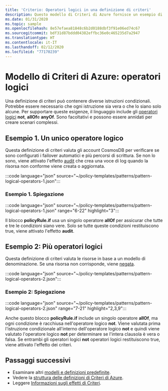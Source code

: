 ```yaml
---
title: 'Criterio: Operatori logici in una definizione di criteri'
description: Questo modello di Criteri di Azure fornisce un esempio di come usare gli operatori logici in una definizione di criteri.
ms.date: 01/31/2020
ms.topic: sample
ms.openlocfilehash: 8e57efaea81848c6b2d0188dbf3f91e06ed74c67
ms.sourcegitcommit: bdf31d87bddd04382effbc36e0c465235d7a2947
ms.translationtype: HT
ms.contentlocale: it-IT
ms.lasthandoff: 02/12/2020
ms.locfileid: "77170239"
---
```

# <a name="azure-policy-pattern-logical-operators"></a>Modello di Criteri di Azure: operatori logici

Una definizione di criteri può contenere diverse istruzioni condizionali. Potrebbe essere necessario che ogni istruzione sia vera o che lo siano solo alcune. Per supportare queste esigenze, il linguaggio include gli [operatori logici](../concepts/definition-structure.md#logical-operators) **not**, **allOf**e **anyOf**. Sono facoltativi e possono essere annidati per creare scenari complessi.

## <a name="sample-1-one-logical-operator"></a>Esempio 1. Un unico operatore logico

Questa definizione di criteri valuta gli account CosmosDB per verificare se sono configurati i failover automatici e più percorsi di scrittura. Se non lo sono, viene attivato l'effetto [audit](../concepts/effects.md#audit) che crea una voce di log quando la risorsa non conforme viene creata o aggiornata.

:::code language="json" source="~/policy-templates/patterns/pattern-logical-operators-1.json":::

### <a name="sample-1-explanation"></a>Esempio 1. Spiegazione

:::code language="json" source="~/policy-templates/patterns/pattern-logical-operators-1.json" range="6-22" highlight="3":::

Il blocco **policyRule.if** usa un singolo operatore **allOf** per assicurar che tutte e tre le condizioni siano vere.
Solo se tutte queste condizioni restituiscono true, viene attivato l'effetto **audit**.

## <a name="sample-2-multiple-logical-operators"></a>Esempio 2: Più operatori logici

Questa definizione di criteri valuta le risorse in base a un modello di denominazione. Se una risorsa non corrisponde, viene [negata](../concepts/effects.md#deny).

:::code language="json" source="~/policy-templates/patterns/pattern-logical-operators-2.json":::

### <a name="sample-2-explanation"></a>Esempio 2: Spiegazione

:::code language="json" source="~/policy-templates/patterns/pattern-logical-operators-2.json" range="7-21" highlight="2,3,9":::

Anche questo blocco **policyRule.if** include un singolo operatore **allOf**, ma ogni condizione è racchiusa nell'operatore logico **not**. Viene valutata prima l'istruzione condizionale all'interno dell'operatore logico **not** e quindi viene valutato l'operatore logico **not** per determinare se l'intera clausola è vera o falsa. Se entrambi gli operatori logici **not** operatori logici restituiscono true, viene attivato l'effetto dei criteri.

## <a name="next-steps"></a>Passaggi successivi

- Esaminare altri [modelli e definizioni predefinite](./index.md).
- Vedere la [struttura delle definizioni di Criteri di Azure](../concepts/definition-structure.md).
- Leggere [Informazioni sugli effetti di Criteri](../concepts/effects.md).